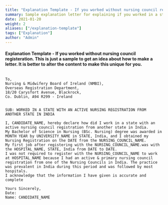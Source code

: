 ```yaml
---
title: "Explanation Template - If you worked without nursing council registeration"
summary: Sample explanation letter for explaining if you worked in a state wihtout that state's nursing council registeration.
date: 2021-01-20
weight: 2
aliases: ["/explanation-template"]
tags: ["Explanation"]
author: "Admin"
---
```


#### Explanation Template - If you worked without nursing council registeration. This is just a sample to get an idea about how to make a letter. It is better to alter the content to make this unique for you.


```gist

To,
Nursing & Midwifery Board of Ireland (NMBI),
Overseas Registration Department,
18/20 Carysfort Avenue, Blackrock,
Co. Dublin, A94 R299 - Ireland
 

SUB: WORKED IN A STATE WITH AN ACTIVE NURSING REGISTRATION FROM ANOTHER STATE IN INDIA
 
I, CANDIDATE_NAME, hereby declare how did I work in a state with an active nursing council registration from another state in India. 
My Bachelor of Science in Nursing (BSc. Nursing) degree was awarded in MONTH YEAR by UNIVERSITY_NAME in STATE, India, and I obtained my Nursing Registration on the DATE from the NURSING_COUNCIL_NAME.
My first job after registering with the NURSING_COUNCIL_NAME.was with the HOSPITAL_NAME, STATE, India from DATE to DATE.
I was not required to register with the NURSING_COUNCIL_NAME to work at HOSPITAL_NAME because I had an active & primary nursing council registration from one of the Nursing Councils in India. The practice was prevalent in India during this period and was followed by most hospitals.
I acknowledge that the information I have given is accurate and complete

Yours Sincerely,                                                                                            Date:
Name: CANDIDATE_NAME


```
